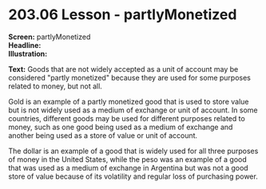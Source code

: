 # 203.06 Lesson - partlyMonetized

**Screen:** partlyMonetized\
**Headline:**\
**Illustration:**

**Text:** Goods that are not widely accepted as a unit of account may be considered "partly monetized" because they are used for some purposes related to money, but not all.&#x20;

Gold is an example of a partly monetized good that is used to store value but is not widely used as a medium of exchange or unit of account. In some countries, different goods may be used for different purposes related to money, such as one good being used as a medium of exchange and another being used as a store of value or unit of account.&#x20;

The dollar is an example of a good that is widely used for all three purposes of money in the United States, while the peso was an example of a good that was used as a medium of exchange in Argentina but was not a good store of value because of its volatility and regular loss of purchasing power.
